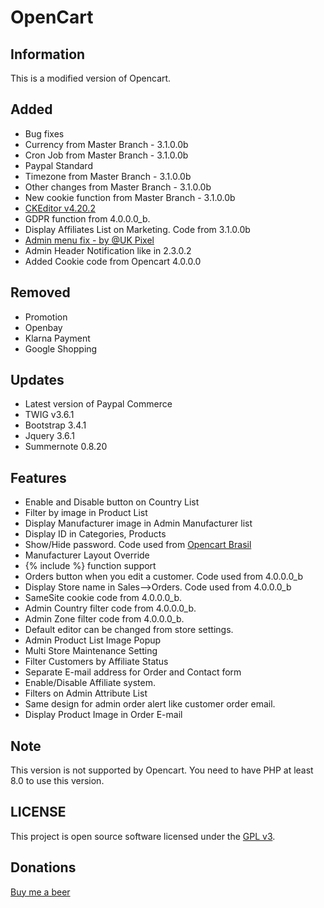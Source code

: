 # OpenCart

## Information
This is a modified version of Opencart.

## Added
- Bug fixes
- Currency from Master Branch - 3.1.0.0b
- Cron Job from Master Branch - 3.1.0.0b
- Paypal Standard
- Timezone from Master Branch - 3.1.0.0b
- Other changes from Master Branch - 3.1.0.0b
- New cookie function from Master Branch - 3.1.0.0b
- <a href="https://ckeditor.com/ckeditor-4/download/">CKEditor v4.20.2</a>
- GDPR function from 4.0.0.0_b.
- Display Affiliates List on Marketing. Code from 3.1.0.0b
- <a href="https://www.opencart.com/index.php?route=marketplace/extension/info&extension_id=42126">Admin menu fix - by @UK Pixel</a>
- Admin Header Notification like in 2.3.0.2
- Added Cookie code from Opencart 4.0.0.0

## Removed
- Promotion
- Openbay
- Klarna Payment
- Google Shopping

## Updates
- Latest version of Paypal Commerce
- TWIG v3.6.1
- Bootstrap 3.4.1
- Jquery 3.6.1
- Summernote 0.8.20

## Features
- Enable and Disable button on Country List
- Filter by image in Product List
- Display Manufacturer image in Admin Manufacturer list
- Display ID in Categories, Products
- Show/Hide password. Code used from <a href="https://github.com/opencartbrasil/opencartbrasil">Opencart Brasil</a>
- Manufacturer Layout Override
- {% include %} function support
- Orders button when you edit a customer. Code used from 4.0.0.0_b
- Display Store name in Sales-->Orders. Code used from 4.0.0.0_b
- SameSite cookie code from 4.0.0.0_b.
- Admin Country filter code from 4.0.0.0_b.
- Admin Zone filter code from 4.0.0.0_b.
- Default editor can be changed from store settings.
- Admin Product List Image Popup
- Multi Store Maintenance Setting
- Filter Customers by Affiliate Status
- Separate E-mail address for Order and Contact form
- Enable/Disable Affiliate system.
- Filters on Admin Attribute List
- Same design for admin order alert like customer order email.
- Display Product Image in Order E-mail

## Note
This version is not supported by Opencart. You need to have PHP at least 8.0 to use this version.

## LICENSE
This project is open source software licensed under the [GPL v3](./LICENSE).

## Donations
<a href="https://www.paypal.com/cgi-bin/webscr?cmd=_donations&business=Q7MNMGFPFUM9E&item_name=Donation+for+a+beer&currency_code=EUR&source=url">Buy me a beer</a>